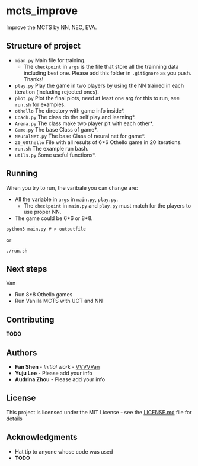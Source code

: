 # mcts_improve

Improve the MCTS by NN, NEC, EVA.

## Structure of project
- `mian.py` Main file for training.
    - The `checkpoint` in `args` is the file that store all the trainning data including best one. Please add this folder in `.gitignore` as you push. Thanks!
- `play.py` Play the game in two players by using the NN trained in each iteration (including rejected ones).
- `plot.py` Plot the final plots, need at least one arg for this to run, see `run.sh` for examples.
- `othello` The directory with game info inside*.
- `Coach.py` The class do the self play and learning*.
- `Arena.py` The class make two player pit with each other*.
- `Game.py` The base Class of game*.
- `NeuralNet.py` The base Class of neural net for game*.
- `20_6Othello` File with all results of 6*6 Othello game in 20 iterations.
- `run.sh` The example run bash.
- `utils.py` Some useful functions*.
   

## Running
When you try to run, the varibale you can change are:
- All the variable in `args` in `main.py`, `play.py`.
    - The `checkpoint` in `main.py` and `play.py` must match for the players to use proper NN. 
- The game could be 6\*6 or 8\*8.
```
python3 main.py # > outputfile
```
or
```
./run.sh
```

## Next steps
Van 
- Run 8\*8 Othello games
- Run Vanilla MCTS with UCT and NN

## Contributing
**TODO**

## Authors

* **Fan Shen** - *Initial work* - [VVVVVan](https://github.com/VVVVVan)
* **Yuju Lee** - Please add your info
* **Audrina Zhou** - Please add your info

## License

This project is licensed under the MIT License - see the [LICENSE.md](LICENSE.md) file for details

## Acknowledgments

* Hat tip to anyone whose code was used
* **TODO**

